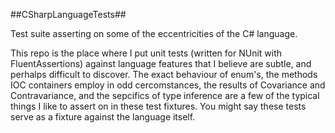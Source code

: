##CSharpLanguageTests##

Test suite asserting on some of the eccentricities of the C# language. 

This repo is the place where I put unit tests (written for NUnit with FluentAssertions) against language features that I believe are subtle, and perhalps difficult to discover. The exact behaviour of enum's, the methods IOC containers employ in odd cercomstances, the results of Covariance and Contravariance, and the sepcifics of type inference are a few of the typical things I like to assert on in these test fixtures. You might say these tests serve as a fixture against the language itself. 

